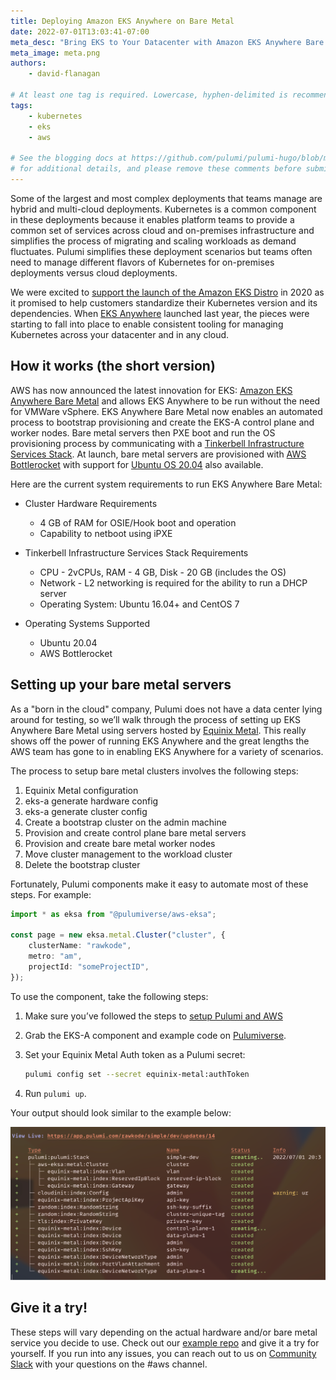 ```yaml
---
title: Deploying Amazon EKS Anywhere on Bare Metal
date: 2022-07-01T13:03:41-07:00
meta_desc: "Bring EKS to Your Datacenter with Amazon EKS Anywhere Bare Metal."
meta_image: meta.png
authors:
    - david-flanagan

# At least one tag is required. Lowercase, hyphen-delimited is recommended.
tags:
    - kubernetes
    - eks
    - aws

# See the blogging docs at https://github.com/pulumi/pulumi-hugo/blob/master/BLOGGING.md.
# for additional details, and please remove these comments before submitting for review.
---
```


Some of the largest and most complex deployments that teams manage are hybrid and multi-cloud deployments. Kubernetes is a common component in these deployments because it enables platform teams to provide a common set of services across cloud and on-premises infrastructure and simplifies the process of migrating and scaling workloads as demand fluctuates. Pulumi simplifies these deployment scenarios but teams often need to manage different flavors of Kubernetes for on-premises deployments versus cloud deployments.

We were excited to [support the launch of the Amazon EKS Distro](/blog/amazon-eks-distro/) in 2020 as it promised to help customers standardize their Kubernetes version and its dependencies. When [EKS Anywhere](https://aws.amazon.com/blogs/aws/amazon-eks-anywhere-now-generally-available-to-create-and-manage-kubernetes-clusters-on-premises/) launched last year, the pieces were starting to fall into place to enable consistent tooling for managing Kubernetes across your datacenter and in any cloud.

## How it works (the short version)

AWS has now announced the latest innovation for EKS: [Amazon EKS Anywhere Bare Metal](https://aws.amazon.com/eks/eks-anywhere/) and allows EKS Anywhere to be run without the need for VMWare vSphere. EKS Anywhere Bare Metal now enables an automated process to bootstrap provisioning and create the EKS-A control plane and worker nodes. Bare metal servers then PXE boot and run the OS provisioning process by communicating with a [Tinkerbell Infrastructure Services Stack](https://tinkerbell.org). At launch, bare metal servers are provisioned with [AWS Bottlerocket](https://aws.amazon.com/bottlerocket/) with support for [Ubuntu OS 20.04](https://releases.ubuntu.com/20.04) also available.

Here are the current system requirements to run EKS Anywhere Bare Metal:

* Cluster Hardware Requirements
    * 4 GB of RAM for OSIE/Hook boot and operation
    * Capability to netboot using iPXE

* Tinkerbell Infrastructure Services Stack Requirements
    * CPU - 2vCPUs, RAM - 4 GB, Disk - 20 GB (includes the OS)
    * Network - L2 networking is required for the ability to run a DHCP server
    * Operating System: Ubuntu 16.04+ and CentOS 7

* Operating Systems Supported
    * Ubuntu 20.04
    * AWS Bottlerocket

## Setting up your bare metal servers

As a "born in the cloud" company, Pulumi does not have a data center lying around for testing, so we’ll walk through the process of setting up EKS Anywhere Bare Metal using servers hosted by [Equinix Metal](https://www.equinix.com/products/digital-infrastructure-services/equinix-metal). This really shows off the power of running EKS Anywhere and the great lengths the AWS team has gone to in enabling EKS Anywhere for a variety of scenarios.

The process to setup bare metal clusters involves the following steps:

1. Equinix Metal configuration
1. eks-a generate hardware config
1. eks-a generate cluster config
1. Create a bootstrap cluster on the admin machine
1. Provision and create control plane bare metal servers
1. Provision and create bare metal worker nodes
1. Move cluster management to the workload cluster
1. Delete the bootstrap cluster

Fortunately, Pulumi components make it easy to automate most of these steps. For example:

```typescript
import * as eksa from "@pulumiverse/aws-eksa";

const page = new eksa.metal.Cluster("cluster", {
    clusterName: "rawkode",
    metro: "am",
    projectId: "someProjectID",
});
```

To use the component, take the following steps:

1. Make sure you’ve followed the steps to [setup Pulumi and AWS](/docs/clouds/aws/get-started/)

1. Grab the EKS-A component and example code on [Pulumiverse](https://github.com/pulumiverse/pulumi-aws-eksa).

1. Set your Equinix Metal Auth token as a Pulumi secret:

    ```bash
    pulumi config set --secret equinix-metal:authToken
    ```

1. Run `pulumi up`.

Your output should look similar to the example below:

![Screenshot of Pulumi update output showing the cluster and other resources being created](./pulumi-up-output.png)

## Give it a try!

These steps will vary depending on the actual hardware and/or bare metal service you decide to use. Check out our [example repo](https://github.com/pulumiverse/pulumi-aws-eksa) and give it a try for yourself. If you run into any issues, you can reach out to us on [Community Slack](https://slack.pulumi.com) with your questions on the #aws channel.
